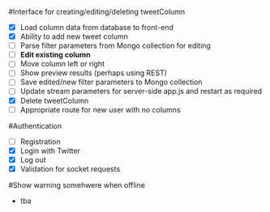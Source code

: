 #Interface for creating/editing/deleting tweetColumn
- [X] Load column data from database to front-end
- [X] Ability to add new tweet column
- [ ] Parse filter parameters from Mongo collection for editing
- [ ] **Edit existing column**
- [ ] Move column left or right
- [ ] Show preview results (perhaps using REST)
- [ ] Save edited/new filter parameters to Mongo collection
- [ ] Update stream parameters for server-side app.js and restart as required
- [X] Delete tweetColumn
- [ ] Appropriate route for new user with no columns

#Authentication
- [ ] Registration
- [x] Login with Twitter
- [x] Log out
- [x] Validation for socket requests

#Show warning somehwere when offline
- tba